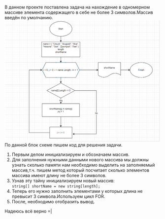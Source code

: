 В данном проекте поставлена задача на нахождение в одномерном массиве элемента содержащего в себе не более 3 символов.Массив введён по умолчанию.
![Alt text](image.png)
По данной блок схеме пишем код для решения задачи.
1. Первым делом инициализируем и обозначаем массив.
2. Для заполнения нужными данными нового массива мы должны узнать сколько памяти нам необходимо выделить на заполняемый массив,т.ч. пишем метод который посчитает сколько элементов массива имеют длину не более 3 символов.
3. Узнав эту тайну инициализируем новый массив:             
```string[] shortName = new string[length];```
4. Теперь его нужно заполнить элементами у которых длина не превысит 3 символа.Используем цикл FOR.
5. После, необходимо отобразить вывод.

Надеюсь всё верно =|
